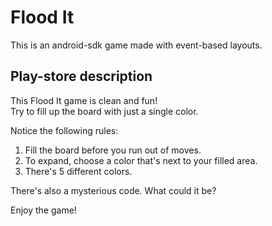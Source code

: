 # Flood It

This is an android-sdk game made with event-based layouts.

## Play-store description

This Flood It game is clean and fun!  
Try to fill up the board with just a single color.

Notice the following rules:  
1. Fill the board before you run out of moves.
2. To expand, choose a color that's next to your filled area.
3. There's 5 different colors.

There's also a mysterious code. What could it be?

Enjoy the game!